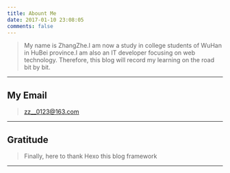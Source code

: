 ```yaml
---
title: Abount Me
date: 2017-01-10 23:08:05
comments: false
---
```




>My name is ZhangZhe.I am now a study in college students of WuHan in HuBei province.I am also an IT developer focusing on web technology.
>Therefore, this blog will record my learning on the road bit by bit.

---------------------------------------

## My Email ##
>zz__0123@163.com

---------------------------------------
## Gratitude ##

> Finally, here to thank Hexo this blog framework

---------------------------------------